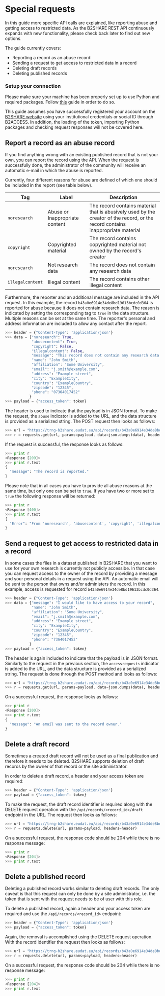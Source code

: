# Special requests
In this guide more specific API calls are explained, like reporting abuse and getting access to restricted data. As the B2SHARE REST API continuously expands with new functionality, please check back later to find out new options.

The guide currently covers:
- Reporting a record as an abuse record
- Sending a request to get access to restricted data in a record
- Deleting draft records
- Deleting published records

### Setup your connection
Please make sure your machine has been properly set up to use Python and required packages. Follow [this](A_Setup_and_install.md) guide in order to do so.

This guide assumes you have successfully registered your account on the [B2SHARE website](https://trng-b2share.eudat.eu) using your institutional credentials or social ID through B2ACCESS. In addition, the loading of the token, importing Python packages and checking request responses will not be covered here.

## Report a record as an abuse record
If you find anything wrong with an existing published record that is not your own, you can report the record using the API. When the request is successfully done, the administrator of the community will receive an automatic e-mail in which the abuse is reported.

Currently, four different reasons for abuse are defined of which one should be included in the report (see table below).

Tag | Label | Description
--- | ----- | -----------
`noresearch` | Abuse or Inappropriate content |  The record contains material that is abusively used by the creator of the record, or the record contains inappropriate material
`copyright` | Copyrighted material | The record contains copyrighted material not owned by the record's creator
`noresearch` | Not research data | The record does not contain any research data
`illegalcontent` | Illegal content | The record contains other illegal content

Furthermore, the reporter and an additional message are included in the API request. In this example, the record `b43a0e6914e34de8bd19613bcdc0d364` is reported for abuse because it does not contain research data. The reason is indicated by setting the corresponding tag to `true` in the data structure. Multiple reasons can be set at the same time. The reporter's personal and address information are included to allow any contact after the report.

```python
>>> header = {"Content-Type": 'application/json'}
>>> data = {"noresearch": True,
            "abusecontent": True,
            "copyright": False,
            "illegalcontent": False,
            "message": "This record does not contain any research data...",
            "name": "John Smith",
            "affiliation": "Some University",
            "email": "j.smith@example.com",
            "address": "Example street",
            "city": "ExampleCity",
            "country": "ExampleCountry",
            "zipcode": "12345",
            "phone": "07364017452"
           }
>>> payload = {"access_token": token}
```

The header is used to indicate that the payload is in JSON format. To make the request, the `abuse` indicator is added to the URL, and the data structure is provided as a serialized string. The POST request then looks as follows:

```python
>>> url = "https://trng-b2share.eudat.eu/api/records/b43a0e6914e34de8bd19613bcdc0d364/abuse"
>>> r = requests.get(url, params=payload, data=json.dumps(data), headers=header)
```

If the request is successful, the response looks as follows:

```python
>>> print r
<Response [200]>
>>> print r.text
{
  "message": "The record is reported."
}
```

Please note that in all cases you have to provide all abuse reasons at the same time, but only one can be set to `true`. If you have two or more set to `true` the following response will be returned:

```python
>>> print r
<Response [400]>
>>> print r.text
{
  "Error": "From 'noresearch', 'abusecontent', 'copyright', 'illegalcontent' (only) one should be True"
}
```

## Send a request to get access to restricted data in a record
In some cases the files in a dataset published in B2SHARE that you want to use for your own research is currently not publicly accessibe. In that case you can request access to the owner of the record by providing a message and your personal details in a request using the API. An automatic email will be sent to the person that owns and/or administers the record. In this example, access is requested for record `b43a0e6914e34de8bd19613bcdc0d364`.

```python
>>> header = {"Content-Type": 'application/json'}
>>> data = {"message": "I would like to have access to your record",
            "name": "John Smith",
            "affiliation": "Some University",
            "email": "j.smith@example.com",
            "address": "Example street",
            "city": "ExampleCity",
            "country": "ExampleCountry",
            "zipcode": "12345",
            "phone": "7364017452"
           }
>>> payload = {"access_token": token}
```

The header is again included to indicate that the payload is in JSON format. Similarly to the request in the previous section, the `accessrequests` indicator is added to the URL, and the data structure is provided as a serialized string. The request is done through the POST method and looks as follows:

```python
>>> url = "https://trng-b2share.eudat.eu/api/records/b43a0e6914e34de8bd19613bcdc0d364/accessrequests"
>>> r = requests.get(url, params=payload, data=json.dumps(data), headers=header)
```

On a successful request, the response looks as follows:

```python
>>> print r
<Response [200]>
>>> print r.text
{
  "message": "An email was sent to the record owner."
}
```

## Delete a draft record
Sometimes a created draft record will not be used as a final publication and therefore it needs to be deleted. B2SHARE supports deletion of draft records by the owner of that record or the site administrator.

In order to delete a draft record, a header and your access token are required:

```python
>>> header = {"Content-Type": 'application/json'}
>>> payload = {"access_token": token}
```

To make the request, the draft record identifier is required along with the DELETE request operation with the `/api/records/<record_id>/draft` endpoint in the URL. The request then looks as follows:

```python
>>> url = "https://trng-b2share.eudat.eu/api/records/b43a0e6914e34de8bd19613bcdc0d364/draft"
>>> r = requests.delete(url, params=payload, headers=header)
```

On a successful request, the response code should be 204 while there is no response message:

```python
>>> print r
<Response [204]>
>>> print r.text

```

## Delete a published record
Deleting a published record works similar to deleting draft records. The only caveat is that this request can only be done by a site administrator, i.e. the token that is sent with the request needs to be of user with this role.

To delete a published record, again a header and your access token are required and use the `/api/records/<record_id>` endpoint:

```python
>>> header = {"Content-Type": 'application/json'}
>>> payload = {"access_token": token}
```

Again, the removal is accomplished using the DELETE request operation. With the record identifier the request then looks as follows:

```python
>>> url = "https://trng-b2share.eudat.eu/api/records/b43a0e6914e34de8bd19613bcdc0d364"
>>> r = requests.delete(url, params=payload, headers=header)
```

On a successful request, the response code should be 204 while there is no response message:

```python
>>> print r
<Response [204]>
>>> print r.text

```
